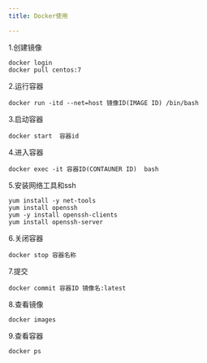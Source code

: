 ```yaml
---
title: Docker使用

---
```




1.创建镜像

```
docker login
docker pull centos:7
```

2.运行容器

```
docker run -itd --net=host 镜像ID(IMAGE ID) /bin/bash
```

3.启动容器

```
docker start  容器id
```

4.进入容器

```
docker exec -it 容器ID(CONTAUNER ID)  bash
```

5.安装网络工具和ssh

```
yum install -y net-tools
yum install openssh
yum -y install openssh-clients
yum install openssh-server
```

6.关闭容器

```
docker stop 容器名称
```

7.提交

```
docker commit 容器ID 镜像名:latest
```

8.查看镜像

```
docker images
```

9.查看容器

```
docker ps
```

